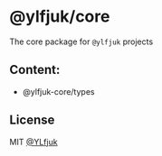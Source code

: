 # @ylfjuk/core

The core package for `@ylfjuk` projects

## Content:
- @ylfjuk-core/types

## License

MIT [@YLfjuk](https://github.com/YLfjuk)
